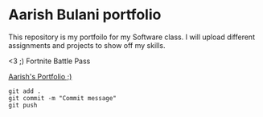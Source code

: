 # Aarish Bulani portfolio

This repository is my portfoilo for my Software class. I will upload different assignments and projects to show off my skills.

<3 ;) 
Fortnite Battle Pass

[Aarish's Portfolio ;)](https://github.com/aarishbulani/ist-portfolio-aarish)

```
git add .
git commit -m "Commit message"
git push
```


